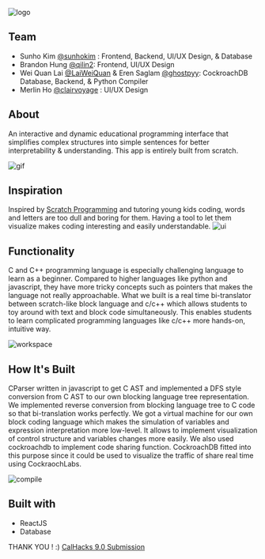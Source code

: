 ![logo](https://github.com/qilin2/BLOCKGRAM/blob/main/visuals/Screen%20Shot%202022-10-16%20at%2012.50.09%20PM.png)

## Team
- Sunho Kim [@sunhokim](https://github.com/sunhokim) : Frontend, Backend, UI/UX Design, & Database
- Brandon Hung [@qilin2](https://www.github.com/): Frontend, UI/UX Design
- Wei Quan Lai [@LaiWeiQuan](https://github.com/LaiWeiQuan) & Eren Saglam [@ghostpyy](https://github.com/ghostpyy): CockroachDB Database, Backend, & Python Compiler
- Merlin Ho [@clairvoyage](https://github.com/clairvoyage) : UI/UX Design

## About
An interactive and dynamic educational programming interface that simplifies complex structures into simple sentences for better interpretability & understanding. This app is entirely built from scratch.

![gif](https://github.com/qilin2/BLOCKGRAM/blob/main/visuals/blockgram.gif)

## Inspiration
Inspired by [Scratch Programming](https://scratch.mit.edu/developers) and tutoring young kids coding, words and letters are too dull and boring for them. Having a tool to let them visualize makes coding interesting and easily understandable.
![ui](https://github.com/qilin2/BLOCKGRAM/blob/main/visuals/interface.png)


## Functionality
C and C++ programming language is especially challenging language to learn as a beginner. Compared to higher languages like python and javascript, they have more tricky concepts such as pointers that makes the language not really approachable. What we built is a real time bi-translator between scratch-like block language and c/c++ which allows students to toy around with text and block code simultaneously. This enables students to learn complicated programming languages like c/c++ more hands-on, intuitive way.

![workspace](https://github.com/qilin2/BLOCKGRAM/blob/main/visuals/workspace.png)


## How It's Built
CParser written in javascript to get C AST and implemented a DFS style conversion from C AST to our own blocking language tree representation. We implemented reverse conversion from blocking language tree to C code so that bi-translation works perfectly. We got a virtual machine for our own block coding language which makes the simulation of variables and expression interpretation more low-level. It allows to implement visualization of control structure and variables changes more easily. We also used cockroachdb to implement code sharing function. CockroachDB fitted into this purpose since it could be used to visualize the traffic of share real time using CockraochLabs.

![compile](https://github.com/qilin2/BLOCKGRAM/blob/main/visuals/compile.png)

## Built with
- ReactJS
- Database

THANK YOU ! :)
[CalHacks 9.0 Submission](https://devpost.com/submit-to/16501-cal-hacks-9-0/manage/submissions)
